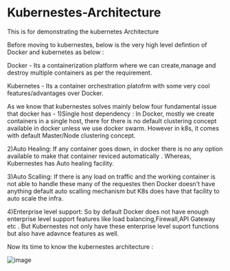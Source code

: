# Kubernestes-Architecture
This is for demonstrating the kubernetes Architecture

Before moving to kubernestes, below is the very high level defintion of Docker and kubernetes as below : 

Docker - Its a containerization platform where we can create,manage and destroy multiple containers as per the requirement. 

Kubernetes - Its a container orchestration platofrm with some very cool features/advantages over Docker. 

As we know that kubernestes solves mainly below four fundamental issue that docker has - 
1)Single host dependency : In Docker, mostly we create containers in a single host, there for there is no default clustering concept available in docker unless we use docker swarm. However in k8s, it comes with default Master/Node clustering concept. 

2)Auto Healing: If any container goes down, in docker there is no any option available to make that container reviced automatically . Whereas, Kubernestes has Auto healing facility.

3)Auto Scalling: If there is any load on traffic and the working container is not able to handle these many of the requestes then Docker doesn't have anything default auto scalling mechanism but K8s does have that facility to auto scale the infra.

4)Enterprise level support: So by default Docker does not have enough enterprise level support features like load balancing,Firewall,API Gateway etc . But Kubernestes not only have these enterprise level suport functions but also have adavnce features as well. 

Now its time to know the kubernestes architecture : 

![image](https://github.com/ranajay9399/Kubernetes-Architecture/assets/122826508/0e9101e5-0fd4-4a42-8e32-f09f59867eac)





